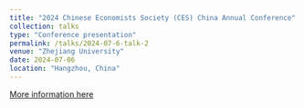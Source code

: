 ```yaml
---
title: "2024 Chinese Economists Society (CES) China Annual Conference"
collection: talks
type: "Conference presentation"
permalink: /talks/2024-07-6-talk-2
venue: "Zhejiang University"
date: 2024-07-06
location: "Hangzhou, China"
---
```



[More information here](https://www.econometricsociety.org/event_papers/view/271/168)



<!----- # Technology Centrality and Stock Market Valuation of Innovations>
  


# Technology Centrality and Stock Market Valuation of Innovations

**Abstract:** We propose a tractable multi-sector dynamic equilibrium model for patent value by incorporating firms' technological spillover effect. We prove that the sectoral-level downstream eigenvalue centrality of the backward citation network is positively related to the value of the individual patent. Empirically, we show a significant positive relationship between patent value and sectoral knowledge spillover based on patents’ citations from 1971 to 2020 in the United States.
